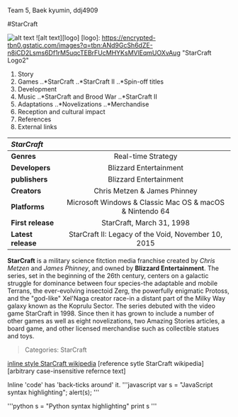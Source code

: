 Team 5, Baek kyumin, ddj4909

#StarCraft

![alt text](https://encrypted-tbn0.gstatic.com/images?q=tbn:ANd9GcSh6dZE-n8iCD2Lsms6Df1rM5uqcTEBrFUcMHYKsMVlEqmUOXvAugXvAug "StarCraft Logo1")
![alt text][logo]
[logo]: https://encrypted-tbn0.gstatic.com/images?q=tbn:ANd9GcSh6dZE-n8iCD2Lsms6Df1rM5uqcTEBrFUcMHYKsMVlEqmUOXvAug "StarCraft Logo2"

1. Story
2. Games
..*StarCraft
..*StarCraft II
..*Spin-off titles
3. Development
4. Music
..*StarCraft and Brood War
..*StarCraft II
5. Adaptations
..*Novelizations
..*Merchandise
6. Reception and cultural impact
7. References
8. External links


|*StarCraft*|   |
|:------- |:-:|
|**Genres**|Real-time Strategy|
|**Developers**|Blizzard Entertainment|
|**publishers**|Blizzard Entertainment|
|**Creators**|Chris Metzen & James Phinney|
|**Platforms**|Microsoft Windows & Classic Mac OS & macOS & Nintendo 64|
|**First release**|StarCraft, March 31, 1998|
|**Latest release**|StarCraft II: Legacy of the Void, November 10, 2015|


**StarCraft** is a military science fitction media franchise created by *Chris Metzen* and _James Phinney_, and owned by **Blizzard 
Entertainment**. The series, set in the beginning of the 26th century, centers on a galactic struggle for dominance between four 
species-the adaptable and mobile Terrans, the ever-evolving insectoid Zerg, the powerfully enigmatic Protoss, and the "god-like" 
Xel'Naga creator race-in a distant part of the Milky Way galaxy known as the Koprulu Sector. The series debuted with the video game 
StarCraft in 1998. Since then it has grown to include a number of other games as well as eight novelizations, two Amazing Stories 
articles, a board game, and other licensed merchandise such as collectible statues and toys.

> Categories: StarCraft

[inline style StarCraft wikipedia](https://en.wikipedia.org/wiki/StarCraft)
[reference sytle StarCraft wikipedia][arbitrary case-insensitive refernce text]

[arbitrary case-insensitive reference text]: https://en.wikipedia/wiki/StarCraft


Inline 'code' has 'back-ticks around' it.
'''javascript
var s = "JavaScript syntax highlighting";
alert(s);
'''

'''python
s = "Python syntax highlighting"
print s
'''
